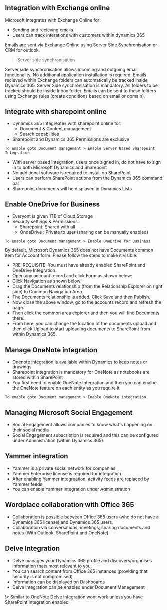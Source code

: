 ## Integration with Exchange online

Microsoft Integrates with Exchange Online for:
- Sending and recieving emails
- Users can track interations with customers within dynamics 365

Emails are sent via Exchange Online using Server Side Synchronisation or CRM for outlook. 

> Server side synchronisation

Server side synchronisation allows incoming and outgoing email functionality. No additional application installation is required. Emails recieved within Exchange folders can automatically be tracked inside Dynamics 365. Server Side synchronisation is mandatory. All folders to be tracked should be inside Inbox folder. Emails can be sent to these folders using Exchange rules (create conditions based on email or domain). 

## Integrate with sharepoint online

- Dynamics 365  Integreates with sharepoint online for:
    - Document & Content management
    - Search capabilities
- Sharepoint and Dynamics 365 Permissions are exclusive 

``` 
To enable goto Document management > Enable Server Based Sharepoint Integration 
```

- With server based integration, users once signed in, do not have to sign in to both Microsoft Dynamics and Sharepoint
- No additional software is required to install on SharePoint
- Users can perform SharePoint actions from the Dynamics 365 command bar
- Sharepoint documents will be displayed in Dynamics Lists 


## Enable OneDrive for Business

- Everyont is given 1TB of Cloud Storage
- Security settings & Permissions
    - Sharepoint: Shared with all
    - OndeDrive : Private to user (sharing can be manually enabled)


``` 
To enable goto Document management > Enable OneDrive for Business  
```
By default, Microsoft Dynamics 365 does not have Documents common item for Account form. Please follow the steps to make it visible:

- PRE-REQUISITE: You must have already enabled SharePoint and OneDrive Integration.
- Open any account record and click Form as shown below:
- Click Navigation as shown below:
- Drag the Documents relationship (from the Relationship Explorer on right side) to Common Navigation Area.
- The Documents relationship is added. Click Save and then Publish.
- Now close the above window, go to the accounts record and refresh the page.
- Then click the common area explorer and then you will find Documents there.
- From here, you can change the location of the documents upload and then click Upload to start uploading documents to SharePoint from within Dynamics 365.

## Manage OneNote integration

- Onenote integration is available within Dynamics to keep notes or drawings
- Sharepoint integration is mandatory for OneNote as notebooks are stored within SharePoint
- You first need to enable OneNote Integration and then you can enalbe the OneNote feature on each entity as you require it

``` 
To enable goto Document management > Enable OneNote integration. 
```

## Managing Microsoft Social Engagement 

- Social Engagement allows companies to know what's happening on their social media
- Social Engagement subscription is required and this can be configured under Administration (within Dynamics 365)

## Yammer integration

- Yammer is a private social network for companies
- Yammer Enterprise license is required for integration
- After enabling Yammer integreation, acitvity feeds are replaced by Yammer feeds
- You can enable Yammer integration under Administration 

## Wordplace collaboration with Office 365 

- Collaboration is possible between Office 365 users (who do not  have a Dynamics 365 license) and Dynamics 365 users.
- Collaboration via conversations, meetings, sharing documents and notes (With Outlook, SharePoint and OneNote)

## Delve Integration

- Delve manages your Dynamics 365 profile and discovers/organises information thats most relevant to you.
- You can search content from Office 365 instances (providing that security is not compromised)
- Information can be displayed on Dashboards
- Delve integration can be enabled under Document Management 

!> Similar to OneNote Delve integration wont work unless you have SharePoint integration enabled 